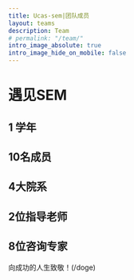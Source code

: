 ```yaml
---
title: Ucas-sem|团队成员
layout: teams
description: Team
# permalink: "/team/"
intro_image_absolute: true
intro_image_hide_on_mobile: false
---
```


# 遇见SEM

## 1 学年

## 10名成员

## 4大院系

## 2位指导老师

## 8位咨询专家

向成功的人生致敬！(/doge)
